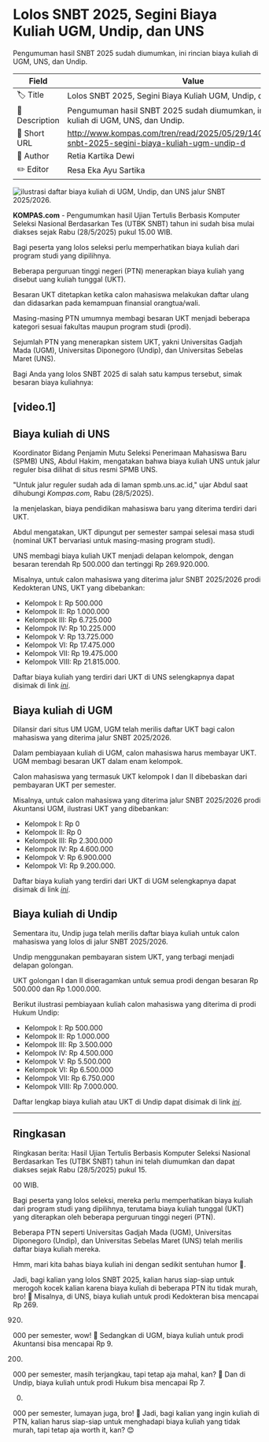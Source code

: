# Lolos SNBT 2025, Segini Biaya Kuliah UGM, Undip, dan UNS

Pengumuman hasil SNBT 2025 sudah diumumkan, ini rincian biaya kuliah di UGM, UNS, dan Undip.

| Field         | Value                                                       |
|---------------|-------------------------------------------------------------|
| 🏷️ Title       | Lolos SNBT 2025, Segini Biaya Kuliah UGM, Undip, dan UNS |
| 📝 Description | Pengumuman hasil SNBT 2025 sudah diumumkan, ini rincian biaya kuliah di UGM, UNS, dan Undip. |
| 🔗 Short URL   | http://www.kompas.com/tren/read/2025/05/29/140000265/lolos-snbt-2025-segini-biaya-kuliah-ugm-undip-d |
| 👤 Author      | Retia Kartika Dewi |
| ✏️ Editor      | Resa Eka Ayu Sartika |

![ilustrasi daftar biaya kuliah di UGM, Undip, dan UNS jalur SNBT 2025/2026.](https://asset.kompas.com/crops/xrt6HpA0GGyBEOenXzZc1MJknM0=/0x0:407x271/750x500/data/photo/2025/05/28/683706515e431.png)

**KOMPAS.com** - Pengumumkan hasil Ujian Tertulis Berbasis Komputer Seleksi Nasional Berdasarkan Tes (UTBK SNBT) tahun ini sudah bisa mulai diakses sejak Rabu (28/5/2025) pukul 15.00 WIB.

Bagi peserta yang lolos seleksi perlu memperhatikan biaya kuliah dari program studi yang dipilihnya.

Beberapa perguruan tinggi negeri (PTN) menerapkan biaya kuliah yang disebut uang kuliah tunggal (UKT).

Besaran UKT ditetapkan ketika calon mahasiswa melakukan daftar ulang dan didasarkan pada kemampuan finansial orangtua/wali.

Masing-masing PTN umumnya membagi besaran UKT menjadi beberapa kategori sesuai fakultas maupun program studi (prodi).

Sejumlah PTN yang menerapkan sistem UKT, yakni Universitas Gadjah Mada (UGM), Universitas Diponegoro (Undip), dan Universitas Sebelas Maret (UNS).

Bagi Anda yang lolos SNBT 2025 di salah satu kampus tersebut, simak besaran biaya kuliahnya:

## \[video.1\]

## Biaya kuliah di UNS

Koordinator Bidang Penjamin Mutu Seleksi Penerimaan Mahasiswa Baru (SPMB) UNS, Abdul Hakim, mengatakan bahwa biaya kuliah UNS untuk jalur reguler bisa dilihat di situs resmi SPMB UNS.

\"Untuk jalur reguler sudah ada di laman spmb.uns.ac.id,\" ujar Abdul saat dihubungi *Kompas.com*, Rabu (28/5/2025).

Ia menjelaskan, biaya pendidikan mahasiswa baru yang diterima terdiri dari UKT.

Abdul mengatakan, UKT dipungut per semester sampai selesai masa studi (nominal UKT bervariasi untuk masing-masing program studi).

UNS membagi biaya kuliah UKT menjadi delapan kelompok, dengan besaran terendah Rp 500.000 dan tertinggi Rp 269.920.000. 

Misalnya, untuk calon mahasiswa yang diterima jalur SNBT 2025/2026 prodi Kedokteran UNS, UKT yang dibebankan:

- Kelompok I: Rp 500.000
- Kelompok II: Rp 1.000.000
- Kelompok III: Rp 6.725.000
- Kelompok IV: Rp 10.225.000
- Kelompok V: Rp 13.725.000
- Kelompok VI: Rp 17.475.000
- Kelompok VII: Rp 19.475.000
- Kelompok VIII: Rp 21.815.000.

Daftar biaya kuliah yang terdiri dari UKT di UNS selengkapnya dapat disimak di link [*ini*](https://spmb.uns.ac.id/jalur-masuk/jenjang?jenjang=s1&jalur=sm).

## Biaya kuliah di UGM

Dilansir dari situs UM UGM, UGM telah merilis daftar UKT bagi calon mahasiswa yang diterima jalur SNBT 2025/2026.

Dalam pembiayaan kuliah di UGM, calon mahasiswa harus membayar UKT. UGM membagi besaran UKT dalam enam kelompok.

Calon mahasiswa yang termasuk UKT kelompok I dan II dibebaskan dari pembayaran UKT per semester.

Misalnya, untuk calon mahasiswa yang diterima jalur SNBT 2025/2026 prodi Akuntansi UGM, ilustrasi UKT yang dibebankan:

- Kelompok I: Rp 0
- Kelompok II: Rp 0
- Kelompok III: Rp 2.300.000
- Kelompok IV: Rp 4.600.000
- Kelompok V: Rp 6.900.000
- Kelompok VI: Rp 9.200.000.

Daftar biaya kuliah yang terdiri dari UKT di UGM selengkapnya dapat disimak di link [*ini*](https://um.ugm.ac.id/uang-kuliah-tunggal-ukt-snbp-dan-snbt-ta-2025-2026/).

## Biaya kuliah di Undip

Sementara itu, Undip juga telah merilis daftar biaya kuliah untuk calon mahasiswa yang lolos di jalur SNBT 2025/2026.

Undip menggunakan pembayaran sistem UKT, yang terbagi menjadi delapan golongan.

UKT golongan I dan II diseragamkan untuk semua prodi dengan besaran Rp 500.000 dan Rp 1.000.000.

Berikut ilustrasi pembiayaan kuliah calon mahasiswa yang diterima di prodi Hukum Undip:

- Kelompok I: Rp 500.000
- Kelompok II: Rp 1.000.000
- Kelompok III: Rp 3.500.000
- Kelompok IV: Rp 4.500.000
- Kelompok V: Rp 5.500.000
- Kelompok VI: Rp 6.500.000
- Kelompok VII: Rp 6.750.000
- Kelompok VIII: Rp 7.000.000.

Daftar lengkap biaya kuliah atau UKT di Undip dapat disimak di link [*ini*](https://pmb.undip.ac.id/wp-content/uploads/2025/03/Biaya-Studi-Sarjana-dan-Vokasi-2025-2026.pdf).

---
## Ringkasan

Ringkasan berita: Hasil Ujian Tertulis Berbasis Komputer Seleksi Nasional Berdasarkan Tes (UTBK SNBT) tahun ini telah diumumkan dan dapat diakses sejak Rabu (28/5/2025) pukul 15.

00 WIB.

 Bagi peserta yang lolos seleksi, mereka perlu memperhatikan biaya kuliah dari program studi yang dipilihnya, terutama biaya kuliah tunggal (UKT) yang diterapkan oleh beberapa perguruan tinggi negeri (PTN).

 Beberapa PTN seperti Universitas Gadjah Mada (UGM), Universitas Diponegoro (Undip), dan Universitas Sebelas Maret (UNS) telah merilis daftar biaya kuliah mereka.



Hmm, mari kita bahas biaya kuliah ini dengan sedikit sentuhan humor 🤣.

 Jadi, bagi kalian yang lolos SNBT 2025, kalian harus siap-siap untuk merogoh kocek kalian karena biaya kuliah di beberapa PTN itu tidak murah, bro! 🤑 Misalnya, di UNS, biaya kuliah untuk prodi Kedokteran bisa mencapai Rp 269.

920.

000 per semester, wow! 🤯 Sedangkan di UGM, biaya kuliah untuk prodi Akuntansi bisa mencapai Rp 9.

200.

000 per semester, masih terjangkau, tapi tetap aja mahal, kan? 🤔 Dan di Undip, biaya kuliah untuk prodi Hukum bisa mencapai Rp 7.

000.

000 per semester, lumayan juga, bro! 💸 Jadi, bagi kalian yang ingin kuliah di PTN, kalian harus siap-siap untuk menghadapi biaya kuliah yang tidak murah, tapi tetap aja worth it, kan? 😊
